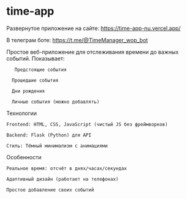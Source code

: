 # time-app

Развернутое приложение 
  на сайте: https://time-app-nu.vercel.app/
  
  В телеграм боте: https://t.me/@TimeManager_wop_bot


Простое веб-приложение для отслеживания времени до важных событий. Показывает:

       Предстоящие события 

      Прошедшие события 
  
      Дни рождения 
  
  	  Личные события (можно добавлять) 


  

 Технологии
 
  	Frontend: HTML, CSS, JavaScript (чистый JS без фреймворков)
  
  	Backend: Flask (Python) для API
  
  	Стиль: Тёмный минимализм с анимациями





 Особенности
 
  	Реальное время: отсчёт в днях/часах/секундах
  
  	Адаптивный дизайн (работает на телефонах)
  
  	Простое добавление своих событий
  
